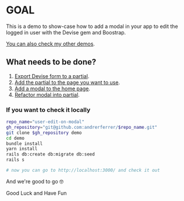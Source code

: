 # GOAL

This is a demo to show-case how to add a modal in your app to edit the logged in user with the Devise gem and Boostrap.

[You can also check my other demos](https://github.com/andrerferrer/dedemos/blob/master/README.md#ded%C3%A9mos).

## What needs to be done?

1. [Export Devise form to a partial](https://github.com/andrerferrer/user-edit-on-modal/commit/8584f0868c0cb8627e4596145992873224c1c866).
1. [Add the partial to the page you want to use](https://github.com/andrerferrer/user-edit-on-modal/commit/62f544dee09f1d9ceb8a37f776dc0f92cacdc1de).
1. [Add a modal to the home page](https://github.com/andrerferrer/user-edit-on-modal/commit/50870a0a3e68af7e4476135d9506f4e384b4d848).
1. [Refactor modal into partial](https://github.com/andrerferrer/user-edit-on-modal/commit/eb7d8c83308fb0648c381486a711f60e2466d003).

### If you want to check it locally
```sh
repo_name="user-edit-on-modal"
gh_repository="git@github.com:andrerferrer/$repo_name.git"
git clone $gh_repository demo
cd demo
bundle install
yarn install
rails db:create db:migrate db:seed
rails s

# now you can go to http://localhost:3000/ and check it out
```


And we're good to go 🤓

Good Luck and Have Fun
